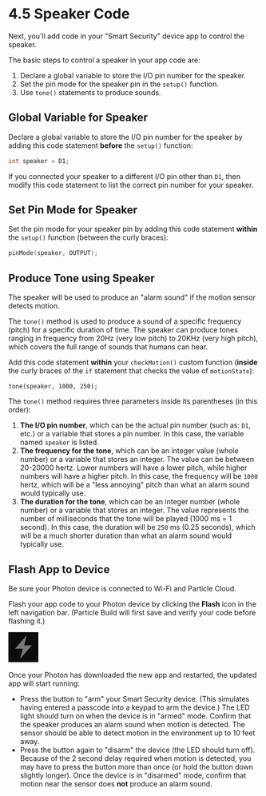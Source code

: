 # 4.5 Speaker Code

Next, you'll add code in your "Smart Security" device app to control the speaker.

The basic steps to control a speaker in your app code are:

1. Declare a global variable to store the I/O pin number for the speaker.
2. Set the pin mode for the speaker pin in the `setup()` function.
3. Use `tone()` statements to produce sounds.

## Global Variable for Speaker

Declare a global variable to store the I/O pin number for the speaker by adding this code statement **before** the `setup()` function:

```cpp
int speaker = D1;
```

If you connected your speaker to a different I/O pin other than `D1`, then modify this code statement to list the correct pin number for your speaker.

## Set Pin Mode for Speaker

Set the pin mode for your speaker pin by adding this code statement **within** the `setup()` function \(between the curly braces\):

```cpp
pinMode(speaker, OUTPUT);
```

## Produce Tone using Speaker

The speaker will be used to produce an "alarm sound" if the motion sensor detects motion.

The `tone()` method is used to produce a sound of a specific frequency \(pitch\) for a specific duration of time. The speaker can produce tones ranging in frequency from 20Hz \(very low pitch\) to 20KHz \(very high pitch\), which covers the full range of sounds that humans can hear.

Add this code statement **within** your `checkMotion()` custom function \(**inside** the curly braces of the `if` statement that checks the value of `motionState`\):

```text
tone(speaker, 1000, 250);
```

The `tone()` method requires three parameters inside its parentheses \(in this order\):

1. **The I/O pin number**, which can be the actual pin number \(such as: `D1`, etc.\) or a variable that stores a pin number. In this case, the variable named `speaker` is listed.
2. **The frequency for the tone**, which can be an integer value \(whole number\) or a variable that stores an integer. The value can be between 20-20000 hertz. Lower numbers will have a lower pitch, while higher numbers will have a higher pitch. In this case, the frequency will be `1000` hertz, which will be a "less annoying" pitch than what an alarm sound would typically use.
3. **The duration for the tone**, which can be an integer number \(whole number\) or a variable that stores an integer. The value represents the number of milliseconds that the tone will be played \(1000 ms = 1 second\). In this case, the duration will be `250` ms \(0.25 seconds\), which will be a much shorter duration than what an alarm sound would typically use.

## Flash App to Device

Be sure your Photon device is connected to Wi-Fi and Particle Cloud.

Flash your app code to your Photon device by clicking the **Flash** icon in the left navigation bar. \(Particle Build will first save and verify your code before flashing it.\)

![Flash Icon](../../.gitbook/assets/pb-flash-icon.png)

Once your Photon has downloaded the new app and restarted, the updated app will start running:

* Press the button to "arm" your Smart Security device. \(This simulates having entered a passcode into a keypad to arm the device.\) The LED light should turn on when the device is in "armed" mode. Confirm that the speaker produces an alarm sound when motion is detected. The sensor should be able to detect motion in the environment up to 10 feet away.
* Press the button again to "disarm" the device \(the LED should turn off\). Because of the 2 second delay required when motion is detected, you may have to press the button more than once \(or hold the button down slightly longer\). Once the device is in "disarmed" mode, confirm that motion near the sensor does **not** produce an alarm sound.

